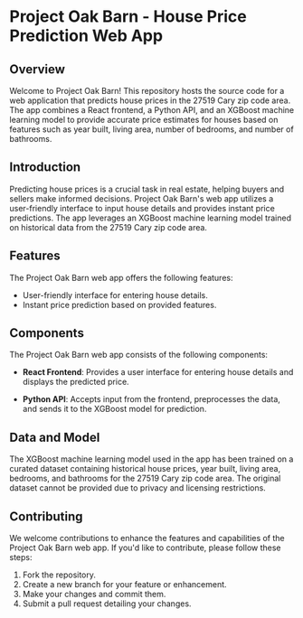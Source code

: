 # Project Oak Barn - House Price Prediction Web App

## Overview

Welcome to Project Oak Barn! This repository hosts the source code for a web application that predicts house prices in the 27519 Cary zip code area. The app combines a React frontend, a Python API, and an XGBoost machine learning model to provide accurate price estimates for houses based on features such as year built, living area, number of bedrooms, and number of bathrooms.

## Introduction

Predicting house prices is a crucial task in real estate, helping buyers and sellers make informed decisions. Project Oak Barn's web app utilizes a user-friendly interface to input house details and provides instant price predictions. The app leverages an XGBoost machine learning model trained on historical data from the 27519 Cary zip code area.

## Features

The Project Oak Barn web app offers the following features:

- User-friendly interface for entering house details.
- Instant price prediction based on provided features.

## Components

The Project Oak Barn web app consists of the following components:

- **React Frontend**: Provides a user interface for entering house details and displays the predicted price.

- **Python API**: Accepts input from the frontend, preprocesses the data, and sends it to the XGBoost model for prediction.

## Data and Model

The XGBoost machine learning model used in the app has been trained on a curated dataset containing historical house prices, year built, living area, bedrooms, and bathrooms for the 27519 Cary zip code area. The original dataset cannot be provided due to privacy and licensing restrictions.

## Contributing

We welcome contributions to enhance the features and capabilities of the Project Oak Barn web app. If you'd like to contribute, please follow these steps:

1. Fork the repository.
2. Create a new branch for your feature or enhancement.
3. Make your changes and commit them.
4. Submit a pull request detailing your changes.
